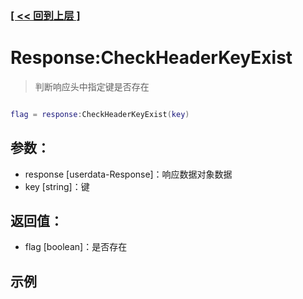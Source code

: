 ### [[ << 回到上层 ]](README.md)

# Response:CheckHeaderKeyExist

> 判断响应头中指定键是否存在

```lua

flag = response:CheckHeaderKeyExist(key)

```

## 参数：

+ response [userdata-Response]：响应数据对象数据
+ key [string]：键

## 返回值：

+ flag [boolean]：是否存在

## 示例

```lua

```